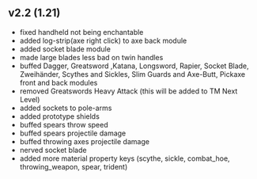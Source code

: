 ## v2.2 (1.21)
- fixed handheld not being enchantable
- added log-strip(axe right click) to axe back module
- added socket blade module
- made large blades less bad on twin handles
- buffed Dagger, Greatsword ,Katana, Longsword, Rapier, Socket Blade, Zweihänder, Scythes and Sickles,
Slim Guards and Axe-Butt, Pickaxe front and back modules
- removed Greatswords Heavy Attack (this will be added to TM Next Level)
- added sockets to pole-arms
- added prototype shields
- buffed spears throw speed
- buffed spears projectile damage
- buffed throwing axes projectile damage
- nerved socket blade
- added more material property keys (scythe, sickle, combat_hoe, throwing_weapon, spear, trident)